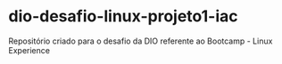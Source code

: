 # dio-desafio-linux-projeto1-iac
Repositório criado para o desafio da DIO referente ao Bootcamp - Linux Experience
